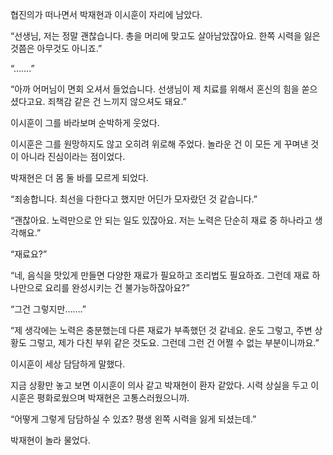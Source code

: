 협진의가 떠나면서 박재현과 이시훈이 자리에 남았다.

“선생님, 저는 정말 괜찮습니다. 총을 머리에 맞고도 살아남았잖아요. 한쪽 시력을 잃은 것쯤은 아무것도 아니죠.”

“…….”

“아까 어머님이 면회 오셔서 들었습니다. 선생님이 제 치료를 위해서 혼신의 힘을 쏟으셨다고요. 죄책감 같은 건 느끼지 않으셔도 돼요.”

이시훈이 그를 바라보며 순박하게 웃었다.

이시훈은 그를 원망하지도 않고 오히려 위로해 주었다. 놀라운 건 이 모든 게 꾸며낸 것이 아니라 진심이라는 점이었다.

박재현은 더 몸 둘 바를 모르게 되었다.

“죄송합니다. 최선을 다한다고 했지만 어딘가 모자랐던 것 같습니다.”

“괜찮아요. 노력만으로 안 되는 일도 있잖아요. 저는 노력은 단순히 재료 중 하나라고 생각해요.”

“재료요?”

“네, 음식을 맛있게 만들면 다양한 재료가 필요하고 조리법도 필요하죠. 그런데 재료 하나만으로 요리를 완성시키는 건 불가능하잖아요?”

“그건 그렇지만…….”

“제 생각에는 노력은 충분했는데 다른 재료가 부족했던 것 같네요. 운도 그렇고, 주변 상황도 그렇고, 제가 다친 부위 같은 것도요. 그런데 그런 건 어쩔 수 없는 부분이니까요.”

이시훈이 세상 담담하게 말했다.

지금 상황만 놓고 보면 이시훈이 의사 같고 박재현이 환자 같았다. 시력 상실을 두고 이시훈은 평화로웠으며 박재현은 고통스러웠으니까.

“어떻게 그렇게 담담하실 수 있죠? 평생 왼쪽 시력을 잃게 되셨는데.”

박재현이 놀라 물었다.